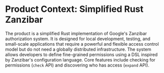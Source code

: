# Product Context: Simplified Rust Zanzibar

The product is a simplified Rust implementation of Google's Zanzibar authorization system. It is designed for local development, testing, and small-scale applications that require a powerful and flexible access control model but do not need a globally distributed infrastructure. The system allows developers to define fine-grained permissions using a DSL inspired by Zanzibar's configuration language. Core features include checking for permissions (`check` API) and discovering who has access (`expand` API).
